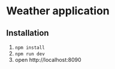 # Weather application

## Installation

1. ```npm install```
2. ```npm run dev```
3. open http://localhost:8090

